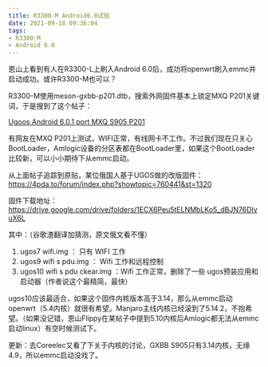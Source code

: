 ```yaml
---
title: R3300-M Android6.0试验
date: 2021-09-18 09:36:04
tags:
- R3300-M
- Android 6.0
---
```

恩山上看到有人在R3300-L上刷入Android 6.0后，成功将openwrt刷入emmc并启动成功。或许R3300-M也可以？

R3300-M使用meson-gxbb-p201.dtb，搜索外网固件基本上锁定MXQ P201关键词，于是搜到了这个帖子：

[Ugoos Android 6.0.1 port MXQ S905 P201](https://forum.freaktab.com/forum/tv-player-support/amlogic-based-tv-players/s905/others-ac/firmware-roms-tools-bj/789645-ugoos-android-6-0-1-port-mxq-s905-p201)

有网友在MXQ P201上测试，WIFI正常，有线网卡不工作。不过我们现在只关心BootLoader，Amlogic设备的分区表都在BootLoader里，如果这个BootLoader比较新，可以小小期待下从emmc启动。

从上面帖子追踪到原贴，某位俄国人基于UGOS做的改版固件：  https://4pda.to/forum/index.php?showtopic=760441&st=1320

固件下载地址： https://drive.google.com/drive/folders/1ECX6Peu5tELNMbLKo5_dBJN76DlvuX6L

其中：（谷歌渣翻译加猜测，原文俄文看不懂）

1. ugos7 wifi.img ： 只有 WIFI 工作
2. ugos9 wifi s pdu.img ： Wifi 工作和远程控制
3. ugos10 wifi s pdu ckear.img ：Wifi 工作正常，删除了一些 ugos预装应用和启动器（作者说这个最精简，最快）

ugos10应该最适合，如果这个固件内核版本高于3.14，那么从emmc启动openwrt（5.4内核）就很有希望。Manjaro主线内核已经滚到了5.14.2，不抱希望。（如果没记错，恩山Flippy在某帖子中提到5.10内核后Amlogic都无法从emmc启动linux）有空时候测试下。

更新：去Coreelec又看了下关于内核的讨论，GXBB S905只有3.14内核，无缘4.9，所以emmc启动没戏了。
